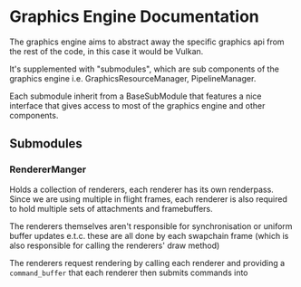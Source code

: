 # Graphics Engine Documentation

The graphics engine aims to abstract away the specific graphics api from the rest of the code, in this case it would be Vulkan.

It's supplemented with "submodules", which are sub components of the graphics engine i.e. GraphicsResourceManager, PipelineManager.

Each submodule inherit from a BaseSubModule that features a nice interface that gives access to most of the graphics engine and other components.

## Submodules

### RendererManger

Holds a collection of renderers, each renderer has its own renderpass. Since we are using multiple in flight frames, each renderer is also required to hold multiple sets of attachments and framebuffers.

The renderers themselves aren't responsible for synchronisation or uniform buffer updates e.t.c. these are all done by each swapchain frame (which is also responsible for calling the renderers' draw method)

The renderers request rendering by calling each renderer and providing a `command_buffer` that each renderer then submits commands into


